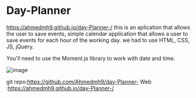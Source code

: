 # Day-Planner
https://ahmedmh9.github.io/day-Planner-/
this is an aplication that allows the user to save events,
simple calendar application that allows a user to save events for each hour of the working day.
we had to use
HTML,
CSS,
JS,
jQuery.

You'll need to use the Moment.js library to work with date and time.



![image](https://user-images.githubusercontent.com/78032515/126586136-161e9e94-5496-4ff0-af78-9fd2182ec6aa.png)

git repo:https://github.com/Ahmedmh9/day-Planner-
Web :https://ahmedmh9.github.io/day-Planner-/
